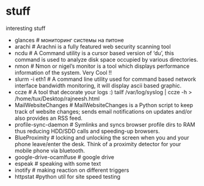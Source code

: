stuff
=====

interesting stuff


+ glances     #     мониторинг системы на питоне
+ arachi	            #     Arachni is a fully featured web security scanning tool
+ ncdu                    #	A Command utility is a cursor based version of ‘du’,  this command is used to analyze disk space occupied by various directories.
+ nmon	                  #     Nmon or nigel’s monitor is a tool which displays performance information of the system. Very Cool !!
+ slurm -i eth1	      #     A command line utility used for command based network interface bandwidth monitoring, it will display ascii based graphic.
+ ccze	                  #     A tool that decorate your logs :) tailf /var/log/syslog | ccze -h > /home/tux/Desktop/rajneesh.html
+ MailWebsiteChanges      #     MailWebsiteChanges is a Python script to keep track of website changes; sends email notifications on updates and/or also provides an RSS feed.
+ profile-sync-daemon     #     Symlinks and syncs browser profile dirs to RAM thus reducing HDD/SDD calls and speeding-up browsers.
+ BlueProximity           #      locking and unlocking the screen when you and your phone leave/enter the desk. Think of a proximity detector for your mobile phone via bluetooth.
+ google-drive-ocamlfuse	#  google drive
+ espeak			#  speaking with some text
+ inotify         # making reaction on different triggers
+ httpstat          #python util for site speed testing